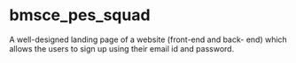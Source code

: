 # bmsce_pes_squad
A well-designed landing page of a website (front-end and back- end) which allows the users to sign up using their email id and password.
